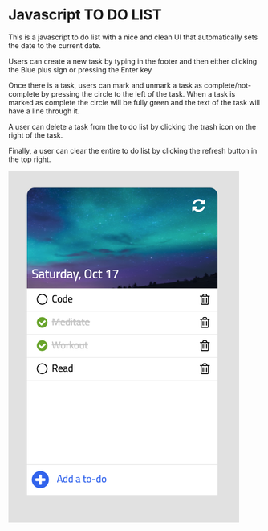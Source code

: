 # Javascript TO DO LIST

This is a javascript to do list with a nice and clean UI that automatically sets the date to the current date.

Users can create a new task by typing in the footer and then either clicking the Blue plus sign or pressing the Enter key

Once there is a task, users can mark and unmark a task as complete/not-complete by pressing the circle to the left of the task. When a task is marked as complete the circle will be fully green and the text of the task will have a line through it. 

A user can delete a task from the to do list by clicking the trash icon on the right of the task.

Finally, a user can clear the entire to do list by clicking the refresh button in the top right.


  

![What It Looks Like](https://github.com/dgan11/To-Do-List-JavaScript/blob/master/img/example.png)